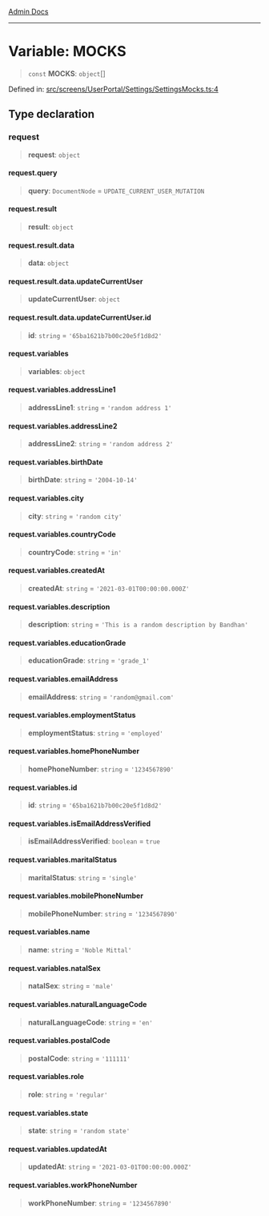 [Admin Docs](/)

***

# Variable: MOCKS

> `const` **MOCKS**: `object`[]

Defined in: [src/screens/UserPortal/Settings/SettingsMocks.ts:4](https://github.com/PalisadoesFoundation/talawa-admin/blob/main/src/screens/UserPortal/Settings/SettingsMocks.ts#L4)

## Type declaration

### request

> **request**: `object`

#### request.query

> **query**: `DocumentNode` = `UPDATE_CURRENT_USER_MUTATION`

#### request.result

> **result**: `object`

#### request.result.data

> **data**: `object`

#### request.result.data.updateCurrentUser

> **updateCurrentUser**: `object`

#### request.result.data.updateCurrentUser.id

> **id**: `string` = `'65ba1621b7b00c20e5f1d8d2'`

#### request.variables

> **variables**: `object`

#### request.variables.addressLine1

> **addressLine1**: `string` = `'random address 1'`

#### request.variables.addressLine2

> **addressLine2**: `string` = `'random address 2'`

#### request.variables.birthDate

> **birthDate**: `string` = `'2004-10-14'`

#### request.variables.city

> **city**: `string` = `'random city'`

#### request.variables.countryCode

> **countryCode**: `string` = `'in'`

#### request.variables.createdAt

> **createdAt**: `string` = `'2021-03-01T00:00:00.000Z'`

#### request.variables.description

> **description**: `string` = `'This is a random description by Bandhan'`

#### request.variables.educationGrade

> **educationGrade**: `string` = `'grade_1'`

#### request.variables.emailAddress

> **emailAddress**: `string` = `'random@gmail.com'`

#### request.variables.employmentStatus

> **employmentStatus**: `string` = `'employed'`

#### request.variables.homePhoneNumber

> **homePhoneNumber**: `string` = `'1234567890'`

#### request.variables.id

> **id**: `string` = `'65ba1621b7b00c20e5f1d8d2'`

#### request.variables.isEmailAddressVerified

> **isEmailAddressVerified**: `boolean` = `true`

#### request.variables.maritalStatus

> **maritalStatus**: `string` = `'single'`

#### request.variables.mobilePhoneNumber

> **mobilePhoneNumber**: `string` = `'1234567890'`

#### request.variables.name

> **name**: `string` = `'Noble Mittal'`

#### request.variables.natalSex

> **natalSex**: `string` = `'male'`

#### request.variables.naturalLanguageCode

> **naturalLanguageCode**: `string` = `'en'`

#### request.variables.postalCode

> **postalCode**: `string` = `'111111'`

#### request.variables.role

> **role**: `string` = `'regular'`

#### request.variables.state

> **state**: `string` = `'random state'`

#### request.variables.updatedAt

> **updatedAt**: `string` = `'2021-03-01T00:00:00.000Z'`

#### request.variables.workPhoneNumber

> **workPhoneNumber**: `string` = `'1234567890'`
